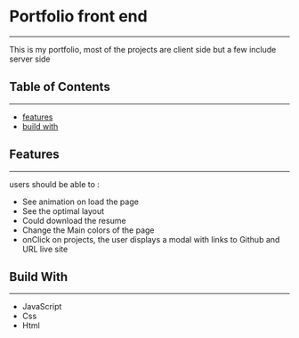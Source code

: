 # Portfolio **front end**
---

This is my portfolio, most of the projects are client side but a few include server side

## Table of Contents 
---

- [features](#features)
- [build with](#build-with)

## Features
---

users should be able to :
- See animation on load the page 
- See the optimal layout
- Could download the resume 
- Change the Main colors of the page
- onClick on projects, the user displays a modal with links to Github and URL live site

## Build With
***

- JavaScript
- Css
- Html

